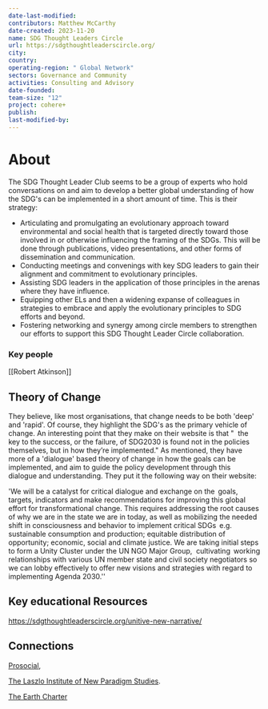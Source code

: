 ```yaml
---
date-last-modified: 
contributors: Matthew McCarthy
date-created: 2023-11-20
name: SDG Thought Leaders Circle
url: https://sdgthoughtleaderscircle.org/
city: 
country: 
operating-region: " Global Network"
sectors: Governance and Community
activities: Consulting and Advisory
date-founded: 
team-size: "12"
project: cohere+
publish: 
last-modified-by:
---
```


# About 

The SDG Thought Leader Club seems to be a group of experts who hold conversations on and aim to develop a better global understanding of how the SDG's can be implemented in a short amount of time. This is their strategy:

- Articulating and promulgating an evolutionary approach toward environmental and social health that is targeted directly toward those involved in or otherwise influencing the framing of the SDGs. This will be done through publications, video presentations, and other forms of dissemination and communication.
- Conducting meetings and convenings with key SDG leaders to gain their alignment and commitment to evolutionary principles.
- Assisting SDG leaders in the application of those principles in the arenas where they have influence.
- Equipping other ELs and then a widening expanse of colleagues in strategies to embrace and apply the evolutionary principles to SDG efforts and beyond.
- Fostering networking and synergy among circle members to strengthen our efforts to support this SDG Thought Leader Circle collaboration.

### Key people 

[[Robert Atkinson]]

## Theory of Change 

They believe, like most organisations, that change needs to be both 'deep' and 'rapid'. Of course, they highlight the SDG's as the primary vehicle of change. An interesting point that they make on their website is that "  the key to the success, or the failure, of SDG2030 is found not in the policies themselves, but in how they’re implemented." As mentioned, they have more of a 'dialogue' based theory of change in how the goals can be implemented, and aim to guide the policy development through this dialogue and understanding. They put it the following way on their website: 

'We will be a catalyst for critical dialogue and exchange on the  goals, targets, indicators and make recommendations for improving this global effort for transformational change. This requires addressing the root causes of why we are in the state we are in today, as well as mobilizing the needed shift in consciousness and behavior to implement critical SDGs  e.g. sustainable consumption and production; equitable distribution of opportunity; economic, social and climate justice. We are taking initial steps to form a Unity Cluster under the UN NGO Major Group,  cultivating  working relationships with various UN member state and civil society negotiators so we can lobby effectively to offer new visions and strategies with regard to implementing Agenda 2030.''

## Key educational Resources 

https://sdgthoughtleaderscircle.org/unitive-new-narrative/

## Connections 

[Prosocial](https://www.prosocial.world/the-science), 

[The Laszlo Institute of New Paradigm Studies](https://thelaszloinstitute.com/). 

[The Earth Charter](http://earthcharter.org/discover/the-earth-charter/)
